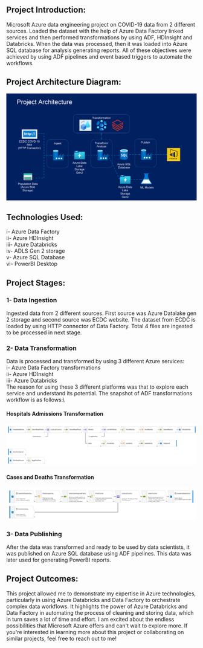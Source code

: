 ## Project Introduction:
Microsoft Azure data engineering project on COVID-19 data from 2 different sources. Loaded the dataset with the help of Azure Data Factory linked services and then performed transformations by using ADF, HDInsight and Databricks. When the data was processed, then it was loaded into Azure SQL database for analysis generating reports. All of these objectives were achieved by using ADF pipelines and event based triggers to automate the workflows.

## Project Architecture Diagram:
![paroject architecture](project_architecture.png)

## Technologies Used:
i- Azure Data Factory\
ii- Azure HDInsight\
iii- Azure Databricks\
iv- ADLS Gen 2 storage\
v- Azure SQL Database\
vi- PowerBI Desktop

## Project Stages:
### 1- Data Ingestion
Ingested data from 2 different sources. First source was Azure Datalake gen 2 storage and second source was ECDC website. The dataset from ECDC is loaded by using HTTP connector of Data Factory. Total 4 files are ingested to be processed in next stage.
### 2- Data Transformation
Data is processed and transformed by using 3 different Azure services:\
i- Azure Data Factory transformations\
ii- Azure HDInsight\
iii- Azure Databricks\
The reason for using these 3 different platforms was that to explore each service and understand its potential. The snapshot of ADF transformations workflow is as follows:\
#### Hospitals Admissions Transformation
![transform_hospitals_admissions](df_transform_hospitals_admissions.png)

#### Cases and Deaths Transformation
![transfrom_cases_and_deaths](df_transfrom_cases_and_deaths.png)

### 3- Data Publishing
After the data was transformed and ready to be used by data scientists, it was published on Azure SQL database using ADF pipelines. This data was later used for generating PowerBI reports. 

## Project Outcomes:
This project allowed me to demonstrate my expertise in Azure technologies, particularly in using Azure Databricks and Data Factory to orchestrate complex data workflows. It highlights the power of Azure Databricks and Data Factory in automating the process of cleaning and storing data, which in turn saves a lot of time and effort. I am excited about the endless possibilities that Microsoft Azure offers and can't wait to explore more. If you're interested in learning more about this project or collaborating on similar projects, feel free to reach out to me!

